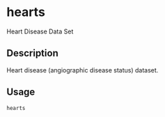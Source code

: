 # hearts


Heart Disease Data Set




## Description

Heart disease (angiographic disease status) dataset.





## Usage
```r
hearts
```






